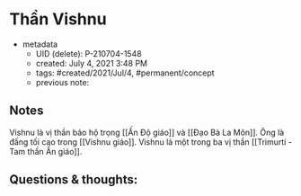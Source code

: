 # Thần Vishnu

- metadata
	- UID (delete): P-210704-1548
	- created: July 4, 2021 3:48 PM
	- tags: #created/2021/Jul/4, #permanent/concept 
	- previous note:

## Notes
Vishnu là vị thần bảo hộ trọng [[Ấn Độ giáo]] và [[Đạo Bà La Môn]]. Ông là đấng tối cao trong [[Vishnu giáo]]. Vishnu là một trong ba vị thần [[Trimurti - Tam thần Ấn giáo]].

## Questions & thoughts:

